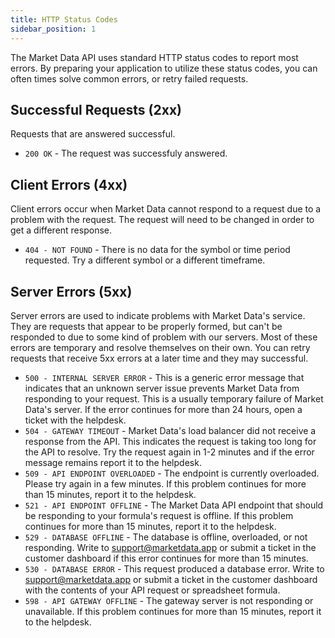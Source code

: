 ```yaml
---
title: HTTP Status Codes
sidebar_position: 1
---
```


The Market Data API uses standard HTTP status codes to report most errors. By preparing your application to utilize these status codes, you can often times solve common errors, or retry failed requests.

## Successful Requests (2xx)

Requests that are answered successful.

- `200 OK` - The request was successfuly answered.

## Client Errors (4xx)

Client errors occur when Market Data cannot respond to a request due to a problem with the request. The request will need to be changed in order to get a different response.

- `404 - NOT FOUND` - There is no data for the symbol or time period requested. Try a different symbol or a different timeframe.

## Server Errors (5xx)

Server errors are used to indicate problems with Market Data's service. They are requests that appear to be properly formed, but can't be responded to due to some kind of problem with our servers. Most of these errors are temporary and resolve themselves on their own. You can retry requests that receive 5xx errors at a later time and they may successful.

- `500 - INTERNAL SERVER ERROR` - This is a generic error message that indicates that an unknown server issue prevents Market Data from responding to your request. This is a usually temporary failure of Market Data's server. If the error continues for more than 24 hours, open a ticket with the helpdesk.
- `504 - GATEWAY TIMEOUT` - Market Data's load balancer did not receive a response from the API. This indicates the request is taking too long for the API to resolve. Try the request again in 1-2 minutes and if the error message remains report it to the helpdesk.
- `509 - API ENDPOINT OVERLOADED` - The endpoint is currently overloaded. Please try again in a few minutes. If this problem continues for more than 15 minutes, report it to the helpdesk.
- `521 - API ENDPOINT OFFLINE` - The Market Data API endpoint that should be responding to your formula's request is offline. If this problem continues for more than 15 minutes, report it to the helpdesk.
- `529 - DATABASE OFFLINE` - The database is offline, overloaded, or not responding. Write to support@marketdata.app or submit a ticket in the customer dashboard if this error continues for more than 15 minutes.
- `530 - DATABASE ERROR` - This request produced a database error. Write to support@marketdata.app or submit a ticket in the customer dashboard with the contents of your API request or spreadsheet formula.
- `598 - API GATEWAY OFFLINE` - The gateway server is not responding or unavailable. If this problem continues for more than 15 minutes, report it to the helpdesk.
